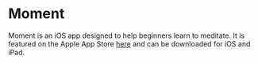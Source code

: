 # Moment

Moment is an iOS app designed to help beginners learn to meditate. It is featured on the Apple App Store [here](https://apps.apple.com/us/app/moment-meditation/id1577435289) and can be downloaded for iOS and iPad.
